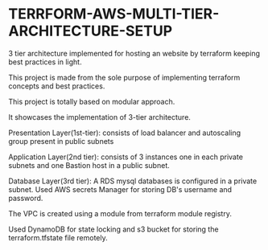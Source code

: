 # TERRFORM-AWS-MULTI-TIER-ARCHITECTURE-SETUP
3 tier architecture implemented for hosting an website by terraform keeping best practices in light.

This project is made from the sole purpose of implementing terraform concepts and best practices.

This project is totally based on modular approach.
 
 It showcases the implementation of 3-tier architecture.
 
 Presentation Layer(1st-tier): consists of load balancer and autoscaling group present in public subnets
 
 Application Layer(2nd tier): consists of 3 instances one in each private subnets and one Bastion host in a public subnet.
 
 Database Layer(3rd tier): A RDS mysql databases is configured in a private subnet. Used AWS secrets Manager for storing DB's username and password.

The VPC is created using a module from terraform module registry.

Used DynamoDB for state locking and s3 bucket for storing the terraform.tfstate file remotely.
